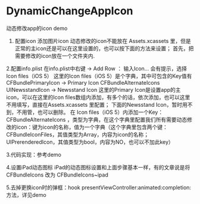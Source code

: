 # DynamicChangeAppIcon
动态修改app的icon demo

1. 配置icon
添加图片icon
动态修改的icon不能放在 Assets.xcassets 里，但是正常的主icon还是可以在这里设置的，也可以按下面的方法来设置；
首先，把需要修改的icon放在一个文件夹内.

2.配置info.plist
在info.plist中右键 -> Add Row ：
输入Icon... 会有提示，选择Icon files（iOS 5）
这里的Icon files（iOS 5）是个字典，其中可包含的Key值有CFBundlePrimaryIcon -> Primary Icon
CFBundleAlternateIcons
UINewsstandIcon -> Newsstand Icon
这里的Primary Icon是设置app的主icon，可以在这里的Icon files数组内添加，有多个的话，依次添加，也可以这里不用填写，直接在Assets.xcassets 里配置；
下面的Newsstand Icon，暂时用不到，不用管，也可以删除。
在 Icon files（iOS 5）内添加一个Key： CFBundleAlternateIcons ，类型为字典，在这个字典里配置我们所有需要动态修改的icon：键为icon的名称，值为一个字典（这个字典里包含两个键：CFBundleIconFiles，其值类型为Array，内容为icon的名称；UIPrerenderedIcon，其值类型为bool，内容为NO，也可以不加此key）

3.代码实现：参考demo

4.设置iPad动态图标
iPad的动态图标设置和上面步骤基本一样，有的文章说是将 CFBundleIcons 改为 CFBundleIcons~ipad

5.去掉更换icon时的弹框：hook presentViewController:animated:completion:方法，详见demo
